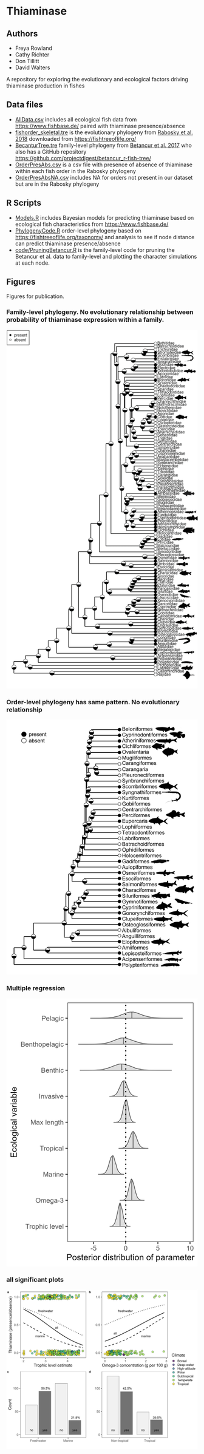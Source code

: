 # Thiaminase

## Authors
- Freya Rowland
- Cathy Richter
- Don Tillitt
- David Walters

A repository for exploring the evolutionary and ecological factors driving thiaminase production in fishes

## Data files

- [AllData.csv](<data/AllData.csv>) includes all ecological fish data from https://www.fishbase.de/ paired with thiaminase presence/absence
- [fishorder_skeletal.tre](<data/fishorder_skeletal.tre>) is the evolutionary phylogeny from [Rabosky et al. 2018](<https://www.nature.com/articles/s41586-018-0273-1>) downloaded from <https://fishtreeoflife.org/>
- [BecanturTree.tre](<data/BecanturTree.tre>) family-level phylogeny from [Betancur et al. 2017](<https://bmcecolevol.biomedcentral.com/articles/10.1186/s12862-017-0958-3>) who also has a GitHub repository https://github.com/projectdigest/betancur_r-fish-tree/
- [OrderPresAbs.csv](<data/OrderPresAbs.csv>) is a csv file with presence of absence of thiaminase within each fish order in the Rabosky phylogeny
- [OrderPresAbsNA.csv](<OrderPresAbsNA.csv>) includes NA for orders not present in our dataset but are in the Rabosky phylogeny

## R Scripts

- [Models.R](<code/Models.R>) includes Bayesian models for predicting thiaminase based on ecological fish characteristics from https://www.fishbase.de/
- [PhylogenyCode.R](<code/PhylogenyCode.R>) order-level phylogeny based on https://fishtreeoflife.org/taxonomy/ and analysis to see if node distance can predict thiaminase presence/absence
- [code/PruningBetancur.R](<code/PruningBetancur.R>) is the family-level code for pruning the Betancur et al. data to family-level and plotting the character simulations at each node.

## Figures

Figures for publication.

### Family-level phylogeny. No evolutionary relationship between probability of thiaminase expression within a family.
![Family_phylogeny](figures/family_phylogeny_v2.png)

### Order-level phylogeny has same pattern. No evolutionary relationship
![order_phylogeny](figures/order_phylogeny.png)

### Multiple regression
![multreg](figures/multreg_plot.png)

### all significant plots
![Allsig](figures/allsigplots.png)

